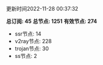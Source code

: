 更新时间2022-11-28 00:37:32

**总订阅: 45**
**总节点: 1251**
**有效节点: 274**
- ssr节点: 14
- v2ray节点: 228
- trojan节点: 30
- ss节点: 2
